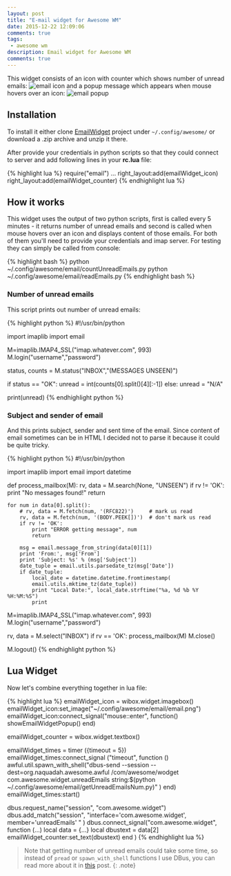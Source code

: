 ```yaml
---
layout: post
title: "E-mail widget for Awesome WM"
date: 2015-12-22 12:09:06
comments: true
tags: 
 - awesome wm
description: Email widget for Awesome WM  
comments: true
---
```


This widget consists of an icon with counter which shows number of unread emails: ![email icon]({{site.url}}/images/emailWidgetScrnsht.png)
and a popup message which appears when mouse hovers over an icon: ![email popup]({{site.url}}/images/emailWidgetScrnsht2.png)

## Installation

To install it either clone [EmailWidget](https://github.com/streetturtle/AwesomeWM/tree/master/EmailWidget) project under `~/.config/awesome/` or download a .zip archive and unzip it there.

After provide your credentials in python scripts so that they could connect to server and add following lines in your **rc.lua** file:

{% highlight lua %}
require("email")
...
right_layout:add(emailWidget_icon)
right_layout:add(emailWidget_counter)
{% endhighlight lua %}

## How it works

This widget uses the output of two python scripts, first is called every 5 minutes - it returns number of unread emails and second is called when mouse hovers over an icon and displays content of those emails. For both of them you'll need to provide your credentials and imap server. For testing they can simply be called from console:

{% highlight bash %}
python ~/.config/awesome/email/countUnreadEmails.py 
python ~/.config/awesome/email/readEmails.py 
{% endhighlight bash %}

### Number of unread emails

This script prints out number of unread emails:

{% highlight python %}
#!/usr/bin/python

import imaplib
import email

M=imaplib.IMAP4_SSL("imap.whatever.com", 993)
M.login("username","password")

status, counts = M.status("INBOX","(MESSAGES UNSEEN)")

if status == "OK":
  unread = int(counts[0].split()[4][:-1])
else:
  unread = "N/A" 

print(unread)
{% endhighlight python %}

### Subject and sender of email

And this prints subject, sender and sent time of the email. Since content of email sometimes can be in HTML I decided not to parse it because it could be quite tricky. 

{% highlight python %}
#!/usr/bin/python

import imaplib
import email
import datetime

def process_mailbox(M):
    rv, data = M.search(None, "UNSEEN")
    if rv != 'OK':
        print "No messages found!"
        return

    for num in data[0].split():
        # rv, data = M.fetch(num, '(RFC822)')     # mark us read
        rv, data = M.fetch(num, '(BODY.PEEK[])')  # don't mark us read
        if rv != 'OK':
            print "ERROR getting message", num
            return

        msg = email.message_from_string(data[0][1])
        print 'From:', msg['From']
        print 'Subject: %s' % (msg['Subject'])
        date_tuple = email.utils.parsedate_tz(msg['Date'])
        if date_tuple:
            local_date = datetime.datetime.fromtimestamp(
            email.utils.mktime_tz(date_tuple))
            print "Local Date:", local_date.strftime("%a, %d %b %Y %H:%M:%S")
            print

M=imaplib.IMAP4_SSL("imap.whatever.com", 993)
M.login("username","password")

rv, data = M.select("INBOX")
if rv == 'OK':
    process_mailbox(M)
    M.close()

M.logout()
{% endhighlight python %}

## Lua Widget

Now let's combine everything together in lua file:

{% highlight lua %}
emailWidget_icon = wibox.widget.imagebox()
emailWidget_icon:set_image("~/.config/awesome/email/email.png")
emailWidget_icon:connect_signal("mouse::enter", function() showEmailWidgetPopup() end)

emailWidget_counter = wibox.widget.textbox()

emailWidget_times = timer ({timeout = 5})
emailWidget_times:connect_signal ("timeout", 
	function ()
		awful.util.spawn_with_shell("dbus-send --session --dest=org.naquadah.awesome.awful /com/awesome/wodget com.awesome.widget.unreadEmails string:$(python ~/.config/awesome/email/getUnreadEmailsNum.py)" )
		end)
emailWidget_times:start()

dbus.request_name("session", "com.awesome.widget")
dbus.add_match("session", "interface='com.awesome.widget', member='unreadEmails' " )
dbus.connect_signal("com.awesome.widget", function (...)
	local data = {...}
	local dbustext = data[2]
	emailWidget_counter:set_text(dbustext)
	end )
{% endhighlight lua %}

>Note that getting number of unread emails could take some time, so instead of `pread` or `spawn_with_shell` functions I use DBus, you can read more about it in [this]({{site.url}}/2015/09/fix-awesome-freezes) post.
{: .note}

